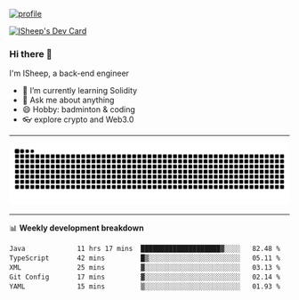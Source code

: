 [![profile](https://user-images.githubusercontent.com/54968314/208005045-e4b42f3b-833d-4242-bfcc-e764865553a2.svg)](https://www.calligrapher.ai/)

<a href="https://app.daily.dev/linziyang1106"><img src="https://api.daily.dev/devcards/v2/i4Spwx5Skx5FpTqWcwoit.png?r=kgx&type=wide" width="652" alt="ISheep's Dev Card"/></a>

### Hi there 🐏

I'm ISheep, a back-end engineer

- 🔭 I’m currently learning Solidity
- 💬 Ask me about anything
- 😄 Hobby: badminton & coding
- 👓 explore crypto and Web3.0

-------

![](https://raw.githubusercontent.com/ISheepp/ISheepp/output/github-contribution-grid-snake.svg)

-------

📊 **Weekly development breakdown**
<!--START_SECTION:waka-->

```txt
Java             11 hrs 17 mins  ████████████████████▓░░░░   82.48 %
TypeScript       42 mins         █▒░░░░░░░░░░░░░░░░░░░░░░░   05.11 %
XML              25 mins         ▓░░░░░░░░░░░░░░░░░░░░░░░░   03.13 %
Git Config       17 mins         ▓░░░░░░░░░░░░░░░░░░░░░░░░   02.14 %
YAML             15 mins         ▒░░░░░░░░░░░░░░░░░░░░░░░░   01.93 %
```

<!--END_SECTION:waka-->
